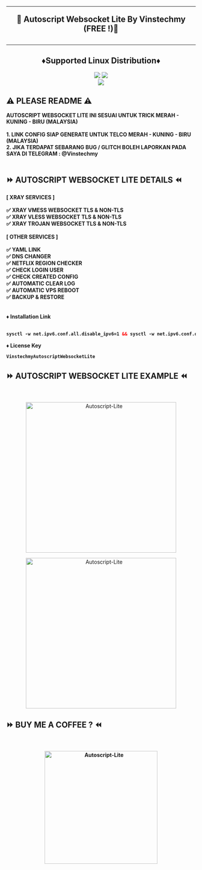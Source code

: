 <!DOCTYPE html>
<h2 align="center">
<hr>
🚀 Autoscript Websocket Lite By Vinstechmy (FREE !)🚀
<h2><hr>
  
<h2 align="center"> ♦️Supported Linux Distribution♦️</h2>

<p align="center"><img src="https://img.shields.io/static/v1?style=for-the-badge&logo=debian&label=Debian%2010&message=Buster&color=blue"> <img src="https://img.shields.io/static/v1?style=for-the-badge&logo=debian&label=Debian%2011&message=Bullseye&color=blue"> <br>

<img src="https://img.shields.io/badge/Service-Multiport (XRAY)-orange">

## ⚠️ PLEASE README ⚠️
<b>
 AUTOSCRIPT WEBSOCKET LITE INI SESUAI UNTUK TRICK MERAH - KUNING - BIRU (MALAYSIA) <br>
 <br>
 1. LINK CONFIG SIAP GENERATE UNTUK TELCO MERAH - KUNING - BIRU (MALAYSIA) <br>
 2. JIKA TERDAPAT SEBARANG BUG / GLITCH BOLEH LAPORKAN PADA SAYA DI TELEGRAM : @Vinstechmy <br>
<br>
</b>
  
## ⏩ AUTOSCRIPT WEBSOCKET LITE DETAILS ⏪
<b>
[ XRAY SERVICES ] <br>
<br>
✅ XRAY VMESS WEBSOCKET TLS & NON-TLS <br>
✅ XRAY VLESS WEBSOCKET TLS & NON-TLS <br>
✅ XRAY TROJAN WEBSOCKET TLS & NON-TLS <br>
<br>
[ OTHER SERVICES ] <br>
<br>
✅ YAML LINK <br>
✅ DNS CHANGER <br>
✅ NETFLIX REGION CHECKER <br>
✅ CHECK LOGIN USER <br>
✅ CHECK CREATED CONFIG <br>
✅ AUTOMATIC CLEAR LOG <br>
✅ AUTOMATIC VPS REBOOT <br>
✅ BACKUP & RESTORE <br>
<br>
<br>
♦️ Installation Link<br>
<br>

  ```html
sysctl -w net.ipv6.conf.all.disable_ipv6=1 && sysctl -w net.ipv6.conf.default.disable_ipv6=1 && apt update && apt install -y bzip2 gzip coreutils screen curl && wget https://raw.githubusercontent.com/vinstechmy/AutoscriptWebsocketLite/main/V1/setup-lite.sh && chmod +x setup-lite.sh && screen -S setup-lite ./setup-lite.sh
  ```
  
♦️ License Key<br> 
 
  ```html
VinstechmyAutoscriptWebsocketLite
  ```

</b>

## ⏩ AUTOSCRIPT WEBSOCKET LITE EXAMPLE ⏪
<b>
</b>
<br>

</b>
<p align="center">
<img src="https://user-images.githubusercontent.com/82468311/189537743-c96f6aad-2080-4f4b-80c8-588387818c00.png" width="400" title="Autoscript-Lite">
</p>

</b>
<p align="center">
<img src="https://user-images.githubusercontent.com/82468311/189537802-44dd8bc5-c7e3-43a9-b512-56d809a1eb23.png" width="400" title="Autoscript-Lite">
</p>

## ⏩ BUY ME A COFFEE ? ⏪
<b>
<br>
<p align="center">
<img src="https://user-images.githubusercontent.com/82468311/189573622-9b165a67-4ae7-4354-bd8d-5fad54c266fa.JPG" width="300" title="Autoscript-Lite">
<b>
